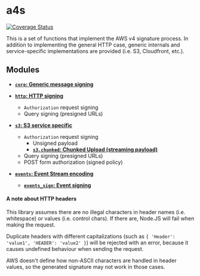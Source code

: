 # a4s

[![Coverage Status](https://coveralls.io/repos/github/mildsunrise/a4s/badge.svg?branch=master)](https://coveralls.io/github/mildsunrise/a4s?branch=master)

This is a set of functions that implement the AWS v4 signature process.
In addition to implementing the general HTTP case, generic internals
and service-specific implementations are provided (i.e. S3, Cloudfront, etc.).

## Modules

 - [**`core`: Generic message signing**](https://a4s.alba.sh/docs/modules/core.html)

 - [**`http`: HTTP signing**](https://a4s.alba.sh/docs/modules/http.html)
   - `Authorization` request signing
   - Query signing (presigned URLs)

 - [**`s3`: S3 service specific**](https://a4s.alba.sh/docs/modules/s3.html)
   - `Authorization` request signing
     - Unsigned payload
     - [**`s3.chunked`: Chunked Upload (streaming payload)**](https://a4s.alba.sh/docs/modules/s3_chunked.html)
   - Query signing (presigned URLs)
   - POST form authorization (signed policy)

 - [**`events`: Event Stream encoding**](https://a4s.alba.sh/docs/modules/events.html)
   - [**`events_sign`: Event signing**](https://a4s.alba.sh/docs/modules/events_sign.html)

#### A note about HTTP headers

This library assumes there are no illegal characters in header names (i.e.
whitespace) or values (i.e. control chars). If there are, Node.JS will fail
when making the request.

Duplicate headers with different capitalizations (such as `{ 'Header':
'value1', 'HEADER': 'value2' }`) will be rejected with an error, because
it causes undefined behaviour when sending the request.

AWS doesn't define how non-ASCII characters are handled in header values,
so the generated signature may not work in those cases.
